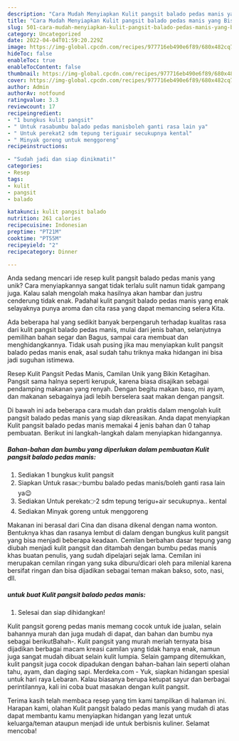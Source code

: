 ```yaml
---
description: "Cara Mudah Menyiapkan Kulit pangsit balado pedas manis yang Bisa Manjain Lidah"
title: "Cara Mudah Menyiapkan Kulit pangsit balado pedas manis yang Bisa Manjain Lidah"
slug: 501-cara-mudah-menyiapkan-kulit-pangsit-balado-pedas-manis-yang-bisa-manjain-lidah
category: Uncategorized
date: 2022-04-04T01:59:20.229Z
image: https://img-global.cpcdn.com/recipes/977716eb490e6f89/680x482cq70/kulit-pangsit-balado-pedas-manis-foto-resep-utama.jpg
hideToc: false
enableToc: true
enableTocContent: false
thumbnail: https://img-global.cpcdn.com/recipes/977716eb490e6f89/680x482cq70/kulit-pangsit-balado-pedas-manis-foto-resep-utama.jpg
cover: https://img-global.cpcdn.com/recipes/977716eb490e6f89/680x482cq70/kulit-pangsit-balado-pedas-manis-foto-resep-utama.jpg
author: Admin
authorAv: notfound
ratingvalue: 3.3
reviewcount: 17
recipeingredient:
- "1 bungkus kulit pangsit"
- " Untuk rasabumbu balado pedas manisboleh ganti rasa lain ya"
- " Untuk perekat2 sdm tepung teriguair secukupnya kental"
- " Minyak goreng untuk menggoreng"
recipeinstructions:

- "Sudah jadi dan siap dinikmati!"
categories:
- Resep
tags:
- kulit
- pangsit
- balado

katakunci: kulit pangsit balado 
nutrition: 261 calories
recipecuisine: Indonesian
preptime: "PT21M"
cooktime: "PT55M"
recipeyield: "2"
recipecategory: Dinner

---
```





Anda sedang mencari ide resep kulit pangsit balado pedas manis yang unik? Cara menyiapkannya sangat tidak terlalu sulit namun tidak gampang juga. Kalau salah mengolah maka hasilnya akan hambar dan justru cenderung tidak enak. Padahal kulit pangsit balado pedas manis yang enak selayaknya punya aroma dan cita rasa yang dapat memancing selera Kita.





Ada beberapa hal yang sedikit banyak berpengaruh terhadap kualitas rasa dari kulit pangsit balado pedas manis, mulai dari jenis bahan, selanjutnya pemilihan bahan segar dan Bagus, sampai cara membuat dan menghidangkannya. Tidak usah pusing jika mau menyiapkan kulit pangsit balado pedas manis enak,      asal sudah tahu triknya maka hidangan ini bisa jadi suguhan istimewa.














Resep Kulit Pangsit Pedas Manis, Camilan Unik yang Bikin Ketagihan. Pangsit sama halnya seperti kerupuk, karena biasa disajikan sebagai pendamping makanan yang renyah. Dengan begitu makan baso, mi ayam, dan makanan sebagainya jadi lebih berselera saat makan dengan pangsit.






Di bawah ini ada beberapa cara mudah dan praktis dalam mengolah kulit pangsit balado pedas manis yang siap dikreasikan. Anda dapat menyiapkan Kulit pangsit balado pedas manis memakai 4 jenis bahan dan 0 tahap pembuatan. Berikut ini langkah-langkah dalam menyiapkan hidangannya.

<!--inarticleads1-->

##### Bahan-bahan dan bumbu yang diperlukan dalam pembuatan Kulit pangsit balado pedas manis:

1. Sediakan 1 bungkus kulit pangsit
1. Siapkan  Untuk rasa👉bumbu balado pedas manis/boleh ganti rasa lain ya😉
1. Sediakan  Untuk perekat👉2 sdm tepung terigu+air secukupnya.. kental
1. Sediakan  Minyak goreng untuk menggoreng


Makanan ini berasal dari Cina dan disana dikenal dengan nama wonton. Bentuknya khas dan rasanya lembut di dalam dengan bungkus kulit pangsit yang bisa menjadi beberapa keadaan. Cemilan berbahan dasar tepung yang diubah menjadi kulit pangsit dan ditambah dengan bumbu pedas manis khas buatan penulis, yang sudah dipelajari sejak lama. Cemilan ini merupakan cemilan ringan yang suka diburu/dicari oleh para milenial karena bersifat ringan dan bisa dijadikan sebagai teman makan bakso, soto, nasi, dll. 

<!--inarticleads2-->

#####  untuk buat Kulit pangsit balado pedas manis:


1. Selesai dan siap dihidangkan!

Kulit pangsit goreng pedas manis memang cocok untuk ide jualan, selain bahannya murah dan juga mudah di dapat, dan bahan dan bumbu nya sebagai berikutBahah-. Kulit pangsit yang murah meriah ternyata bisa dijadikan berbagai macam kreasi camilan yang tidak hanya enak, namun juga sangat mudah dibuat selain kulit lumpia. Selain gampang ditemukkan, kulit pangsit juga cocok dipadukan dengan bahan-bahan lain seperti olahan tahu, ayam, dan daging sapi. Merdeka.com - Yuk, siapkan hidangan spesial untuk hari raya Lebaran. Kalau biasanya berupa ketupat sayur dan berbagai perintilannya, kali ini coba buat masakan dengan kulit pangsit. 

Terima kasih telah membaca resep yang tim kami tampilkan di halaman ini. Harapan kami, olahan Kulit pangsit balado pedas manis yang mudah di atas dapat membantu kamu menyiapkan hidangan yang lezat untuk keluarga/teman ataupun menjadi ide untuk berbisnis kuliner. Selamat mencoba!
